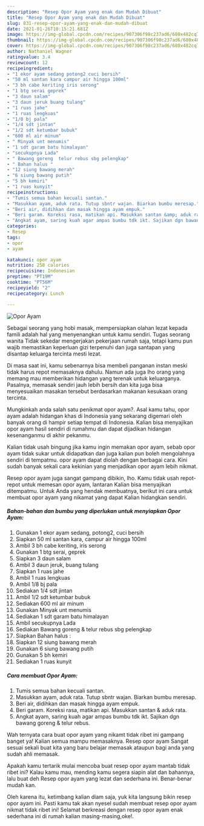 ```yaml
---
description: "Resep Opor Ayam yang enak dan Mudah Dibuat"
title: "Resep Opor Ayam yang enak dan Mudah Dibuat"
slug: 831-resep-opor-ayam-yang-enak-dan-mudah-dibuat
date: 2021-01-26T10:15:21.681Z
image: https://img-global.cpcdn.com/recipes/907306f98c237ad6/680x482cq70/opor-ayam-foto-resep-utama.jpg
thumbnail: https://img-global.cpcdn.com/recipes/907306f98c237ad6/680x482cq70/opor-ayam-foto-resep-utama.jpg
cover: https://img-global.cpcdn.com/recipes/907306f98c237ad6/680x482cq70/opor-ayam-foto-resep-utama.jpg
author: Nathaniel Wagner
ratingvalue: 3.4
reviewcount: 12
recipeingredient:
- "1 ekor ayam sedang potong2 cuci bersih"
- "50 ml santan kara campur air hingga 100ml"
- "3 bh cabe keriting iris serong"
- "1 btg serai geprek"
- "3 daun salam"
- "3 daun jeruk buang tulang"
- "1 ruas jahe"
- "1 ruas lengkuas"
- "1/8 bj pala"
- "1/4 sdt jintan"
- "1/2 sdt ketumbar bubuk"
- "600 ml air minum"
- " Minyak unt menumis"
- "1 sdt garam batu himalayan"
- "secukupnya Lada"
- " Bawang goreng  telur rebus sbg pelengkap"
- " Bahan halus "
- "12 siung bawang merah"
- "6 siung bawang putih"
- "5 bh kemiri"
- "1 ruas kunyit"
recipeinstructions:
- "Tumis semua bahan kecuali santan."
- "Masukkan ayam, aduk rata. Tutup sbntr wajan. Biarkan bumbu meresap."
- "Beri air, didihkan dan masak hingga ayam empuk."
- "Beri garam. Koreksi rasa, matikan api. Masukkan santan &amp; aduk rata."
- "Angkat ayam, saring kuah agar ampas bumbu tdk ikt. Sajikan dgn bawang goreng &amp; telur rebus."
categories:
- Resep
tags:
- opor
- ayam

katakunci: opor ayam 
nutrition: 258 calories
recipecuisine: Indonesian
preptime: "PT19M"
cooktime: "PT56M"
recipeyield: "2"
recipecategory: Lunch

---
```



![Opor Ayam](https://img-global.cpcdn.com/recipes/907306f98c237ad6/680x482cq70/opor-ayam-foto-resep-utama.jpg)

Sebagai seorang yang hobi masak, mempersiapkan olahan lezat kepada famili adalah hal yang menyenangkan untuk kamu sendiri. Tugas seorang  wanita Tidak sekedar mengerjakan pekerjaan rumah saja, tetapi kamu pun wajib memastikan keperluan gizi terpenuhi dan juga santapan yang disantap keluarga tercinta mesti lezat.

Di masa  saat ini, kamu sebenarnya bisa membeli panganan instan meski tidak harus repot memasaknya dahulu. Namun ada juga lho orang yang memang mau memberikan hidangan yang terenak untuk keluarganya. Pasalnya, memasak sendiri jauh lebih bersih dan kita juga bisa menyesuaikan masakan tersebut berdasarkan makanan kesukaan orang tercinta. 



Mungkinkah anda salah satu penikmat opor ayam?. Asal kamu tahu, opor ayam adalah hidangan khas di Indonesia yang sekarang digemari oleh banyak orang di hampir setiap tempat di Indonesia. Kalian bisa menyajikan opor ayam hasil sendiri di rumahmu dan dapat dijadikan hidangan kesenanganmu di akhir pekanmu.

Kalian tidak usah bingung jika kamu ingin memakan opor ayam, sebab opor ayam tidak sukar untuk didapatkan dan juga kalian pun boleh mengolahnya sendiri di tempatmu. opor ayam dapat diolah dengan berbagai cara. Kini sudah banyak sekali cara kekinian yang menjadikan opor ayam lebih nikmat.

Resep opor ayam juga sangat gampang dibikin, lho. Kamu tidak usah repot-repot untuk memesan opor ayam, lantaran Kalian bisa menyajikan ditempatmu. Untuk Anda yang hendak membuatnya, berikut ini cara untuk membuat opor ayam yang nikamat yang dapat Kalian hidangkan sendiri.

<!--inarticleads1-->

##### Bahan-bahan dan bumbu yang diperlukan untuk menyiapkan Opor Ayam:

1. Gunakan 1 ekor ayam sedang, potong2, cuci bersih
1. Siapkan 50 ml santan kara, campur air hingga 100ml
1. Ambil 3 bh cabe keriting, iris serong
1. Gunakan 1 btg serai, geprek
1. Siapkan 3 daun salam
1. Ambil 3 daun jeruk, buang tulang
1. Siapkan 1 ruas jahe
1. Ambil 1 ruas lengkuas
1. Ambil 1/8 bj pala
1. Sediakan 1/4 sdt jintan
1. Ambil 1/2 sdt ketumbar bubuk
1. Sediakan 600 ml air minum
1. Gunakan  Minyak unt menumis
1. Sediakan 1 sdt garam batu himalayan
1. Ambil secukupnya Lada
1. Sediakan  Bawang goreng &amp; telur rebus sbg pelengkap
1. Siapkan  Bahan halus :
1. Siapkan 12 siung bawang merah
1. Gunakan 6 siung bawang putih
1. Gunakan 5 bh kemiri
1. Sediakan 1 ruas kunyit




<!--inarticleads2-->

##### Cara membuat Opor Ayam:

1. Tumis semua bahan kecuali santan.
1. Masukkan ayam, aduk rata. Tutup sbntr wajan. Biarkan bumbu meresap.
1. Beri air, didihkan dan masak hingga ayam empuk.
1. Beri garam. Koreksi rasa, matikan api. Masukkan santan &amp; aduk rata.
1. Angkat ayam, saring kuah agar ampas bumbu tdk ikt. Sajikan dgn bawang goreng &amp; telur rebus.




Wah ternyata cara buat opor ayam yang nikamt tidak ribet ini gampang banget ya! Kalian semua mampu memasaknya. Resep opor ayam Sangat sesuai sekali buat kita yang baru belajar memasak ataupun bagi anda yang sudah ahli memasak.

Apakah kamu tertarik mulai mencoba buat resep opor ayam mantab tidak ribet ini? Kalau kamu mau, mending kamu segera siapin alat dan bahannya, lalu buat deh Resep opor ayam yang lezat dan sederhana ini. Benar-benar mudah kan. 

Oleh karena itu, ketimbang kalian diam saja, yuk kita langsung bikin resep opor ayam ini. Pasti kamu tak akan nyesel sudah membuat resep opor ayam nikmat tidak ribet ini! Selamat berkreasi dengan resep opor ayam enak sederhana ini di rumah kalian masing-masing,oke!.

